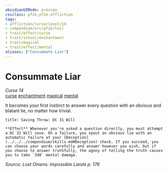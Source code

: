 ```yaml
---
obsidianUIMode: preview
cssclass: pf2e,pf2e-affliction
tags:
- affliction/curse/level/14
- compendium/src/pf2e/loil
- trait/effect/curse
- trait/school/enchantment
- trait/magical
- trait/effect/mental
aliases: ["Consummate Liar"]
---
```

# Consummate Liar
*Curse 14*  
[curse](curse.md)  [enchantment](enchantment.md)  [magical](magical.md)  [mental](mental.md)  

It becomes your first instinct to answer every question with an obvious and blatant lie, no matter how trivial.

```ad-inline-affliction
title: Saving Throw: DC 31 Will

**Effect** Whenever you're asked a question directly, you must attempt a DC 32 Will save. On a failure, you spout an obvious lie with an automatic failure at your [Deception](../../../compendium/skills.md#Deception) check. If you succeed, you can choose your words carefully and answer however you wish, but if you choose to answer truthfully, the agony of telling the truth causes you to take `3d8` mental damage.
```

*Source: Lost Omens: Impossible Lands p. 176*
